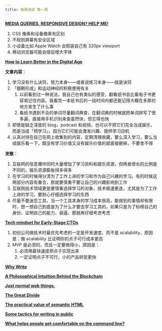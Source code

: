 ```yaml
---
title: 每周阅读 第一周
---
```


**[MEDIA QUERIES, RESPONSIVE DESIGN? HELP ME!](https://engineering.kablamo.com.au/posts/2023/media-queries-and-responsive-design/)**

1. CSS 像素和设备像素有区别
2. 不规则屏幕有安全区域
3. 小设备比如 Apple Watch 会假装自己有 320px viewport
4. 移动浏览器可能会擅自增大字体

**[How to Learn Better in the Digital Age](https://giansegato.com/essays/edutainment-is-not-learning)**

**文章内容**：

1. 学习没有什么诀窍，努力本身——或者说练习本身——就是诀窍
2. 「髓鞘形成」和运动神经的积极使用有关
   1. 以前看到过一种说法，我自己也有类似的感受，翻看纸书会比看电子书更容易记住内容。我看完一本纸书后的一段时间内都还能记得大概在多厚的地方发生了什么事
   2. 看纸书遇到不会的单词尽量翻词典查，在翻词典的时候就把单词拼写了很多遍，直接用手机识别来查虽然快，但忘得也快
3. 即使是缺乏深度的 blog，podcast
   和视频，也可以不把它们完全当成娱乐，而是当成「预学习」，因为它们可能会激发兴趣、提供学习动机
4. 认真对待在自己在网上收集到的内容，定期清理收藏，要么深入学习，要么当成娱乐看一下，既没有学习价值又没有娱乐价值的就直接删掉，不要舍不得

**发散**：

1. 互联网的信息爆炸同时大量增加了学习资料和娱乐资源，但两者增长的比例是不同的，娱乐资源膨胀得多得多
2. 在学习的时候得分清为了工作上进的学习和作为自己兴趣的学习。有的时候这两部分内容有重合，那就要慎重不要让自己的兴趣影响到工作
3. 互联网技术领域更是要慎重选择学习的对象，技术极速更迭，尤其是为了工作上进的学习，要耐心仔细选择学习的东西
4. 尽量不要迷恋工具，当一个工具本身的学习成本很高，能做到的事情却有限时，想一想自己到底是为了什么才要去学习工具的，如果只是为了标榜自己的身份、证明自己的能力、装逼，那就再仔细考虑考虑

**[Tech mindset for Early-Stage CTOs](https://giansegato.com/essays/a-technical-framework-for-early-stage-startups)**

1. 初创公司做技术时最优先考虑的一定是开发速度，而不是 scalability，原因是：做
   scalability 比证明你的点子可行成本更高
2. MVP 是必须的，而且一定要做得小，原因是：
   1. 必须用最快速度把点子实现出来
   2. 一定证明点子不可行，小的产品转型更快

**[Why Write](https://giansegato.com/essays/why-writing)**

**[A Philosophical Intuition Behind the Blockchain](https://giansegato.com/essays/a-philosophical-intuition-behind-the-blockchain)**

**[Just normal web things.](https://heather-buchel.com/blog/2023/07/just-normal-web-things/)**

**[The Great Divide](https://css-tricks.com/the-great-divide/)**

**[The practical value of semantic HTML](https://brucelawson.co.uk/2018/the-practical-value-of-semantic-html/)**

**[Some tactics for writing in public](https://jvns.ca/blog/2023/08/07/tactics-for-writing-in-public/)**

**[What helps people get comfortable on the command line?](https://jvns.ca/blog/2023/08/08/what-helps-people-get-comfortable-on-the-command-line-/)**

